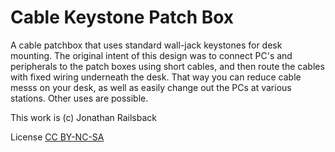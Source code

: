 # Cable Keystone Patch Box

A cable patchbox that uses standard wall-jack keystones for desk mounting.  The original intent of this design was to connect PC's and peripherals to the patch boxes using short cables, and then route the cables with fixed wiring underneath the desk.  That way you can reduce cable messs on your desk, as well as easily change out the PCs at various stations.  Other uses are possible.

This work is (c) Jonathan Railsback 

License [CC BY-NC-SA](https://creativecommons.org/licenses/by-nc-sa/4.0/)
